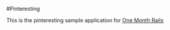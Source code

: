 #Pinteresting

This is the pinteresting sample application for 
[One Month Rails](http://onemonthrails.com)